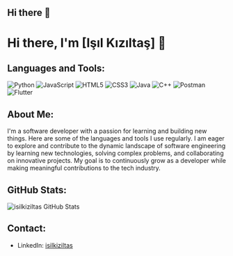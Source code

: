 ## Hi there 👋
# Hi there, I'm [Işıl Kızıltaş] 👋

## Languages and Tools:
![Python](https://img.shields.io/badge/-Python-3776AB?style=for-the-badge&logo=python&logoColor=white)
![JavaScript](https://img.shields.io/badge/-JavaScript-F7DF1E?style=for-the-badge&logo=javascript&logoColor=black)
![HTML5](https://img.shields.io/badge/-HTML5-E34F26?style=for-the-badge&logo=html5&logoColor=white)
![CSS3](https://img.shields.io/badge/-CSS3-1572B6?style=for-the-badge&logo=css3&logoColor=white)
![Java](https://img.shields.io/badge/-Java-007396?style=for-the-badge&logo=java&logoColor=white)
![C++](https://img.shields.io/badge/-C++-00599C?style=for-the-badge&logo=cplusplus&logoColor=white)
![Postman](https://voyager.postman.com/logo/postman-logo-icon-orange.svg)
![Flutter](https://storage.googleapis.com/cms-storage-bucket/ec64036b4eacc9f3fd73.svg)

## About Me:
I'm a software developer with a passion for learning and building new things. Here are some of the languages and tools I use regularly.
 I am eager to explore and contribute to the dynamic landscape of software engineering by learning new technologies, solving complex problems, and collaborating on innovative projects. My goal is to continuously grow as a developer while making meaningful contributions to the tech industry.
 ## GitHub Stats:
 ![isilkiziltas GitHub Stats](https://github-readme-stats.vercel.app/api?username=isilkiziltas&show_icons=true&theme=radical)

## Contact:
- LinkedIn: [isilkiziltas](https://linkedin.com/in/https://www.linkedin.com/in/i%C5%9F%C4%B1l-k%C4%B1z%C4%B1lta%C5%9F-5902b826a/)
